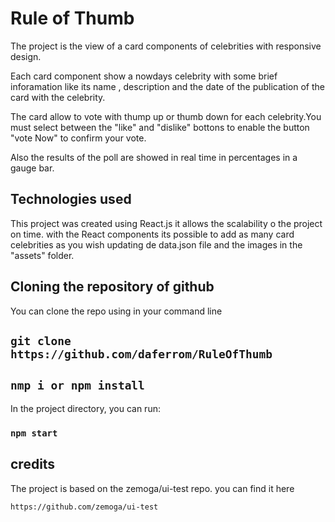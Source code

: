 # Rule of Thumb 

The project is the view of a card components of celebrities with responsive design.

Each card component show a nowdays celebrity with some brief inforamation like its name , description and the date of the publication of the card with the celebrity.

The card allow to vote with thump up or thumb down for each celebrity.You must select between the "like" and "dislike" bottons to enable the button "vote Now" to confirm your vote.

Also the results of the poll are showed in real time in percentages in a gauge bar.

## Technologies used 

This project was created using React.js it allows the scalability o  the project on time. with the React components its possible to add as many card celebrities as you wish updating de data.json file and the images in the "assets" folder. 

## Cloning the repository of github

You can clone the repo using in your command line

## `git clone https://github.com/daferrom/RuleOfThumb`

## `nmp i or npm install`

In the project directory, you can run:

### `npm start`

## credits

The project is based on the zemoga/ui-test repo.
you can find it here 

`https://github.com/zemoga/ui-test`




